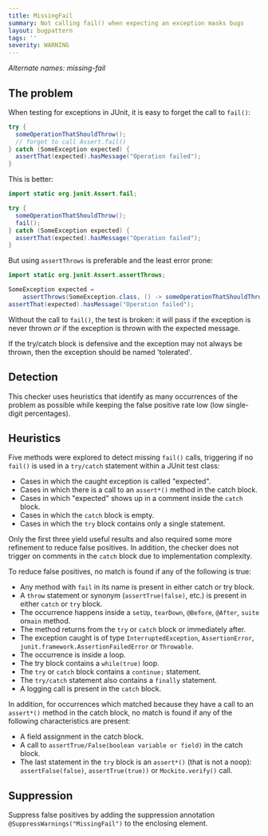 ```yaml
---
title: MissingFail
summary: Not calling fail() when expecting an exception masks bugs
layout: bugpattern
tags: ''
severity: WARNING
---
```


<!--
*** AUTO-GENERATED, DO NOT MODIFY ***
To make changes, edit the @BugPattern annotation or the explanation in docs/bugpattern.
-->

_Alternate names: missing-fail_

## The problem
When testing for exceptions in JUnit, it is easy to forget the call to `fail()`:

```java
try {
  someOperationThatShouldThrow();
  // forget to call Assert.fail()
} catch (SomeException expected) {
  assertThat(expected).hasMessage("Operation failed");
}
```

This is better:

```java
import static org.junit.Assert.fail;

try {
  someOperationThatShouldThrow();
  fail();
} catch (SomeException expected) {
  assertThat(expected).hasMessage("Operation failed");
}
```

But using `assertThrows` is preferable and the least error prone:

```java
import static org.junit.Assert.assertThrows;

SomeException expected =
    assertThrows(SomeException.class, () -> someOperationThatShouldThrow());
assertThat(expected).hasMessage("Operation failed");
```

Without the call to `fail()`, the test is broken: it will pass if the exception
is never thrown *or* if the exception is thrown with the expected message.

If the try/catch block is defensive and the exception may not always be thrown,
then the exception should be named 'tolerated'.

## Detection

This checker uses heuristics that identify as many occurrences of the problem as
possible while keeping the false positive rate low (low single-digit
percentages).

## Heuristics

Five methods were explored to detect missing `fail()` calls, triggering if no
`fail()` is used in a `try/catch` statement within a JUnit test class:

*   Cases in which the caught exception is called "expected".
*   Cases in which there is a call to an `assert*()` method in the catch block.
*   Cases in which "expected" shows up in a comment inside the `catch` block.
*   Cases in which the `catch` block is empty.
*   Cases in which the `try` block contains only a single statement.

Only the first three yield useful results and also required some more refinement
to reduce false positives. In addition, the checker does not trigger on comments
in the `catch` block due to implementation complexity.

To reduce false positives, no match is found if any of the following is true:

*   Any method with `fail` in its name is present in either catch or try block.
*   A `throw` statement or synonym (`assertTrue(false)`, etc.) is present in
    either `catch` or `try` block.
*   The occurrence happens inside a `setUp`, `tearDown`, `@Before`, `@After`,
    `suite` or`main` method.
*   The method returns from the `try` or `catch` block or immediately after.
*   The exception caught is of type `InterruptedException`, `AssertionError`,
    `junit.framework.AssertionFailedError` or `Throwable`.
*   The occurrence is inside a loop.
*   The try block contains a `while(true)` loop.
*   The `try` or `catch` block contains a `continue;` statement.
*   The `try/catch` statement also contains a `finally` statement.
*   A logging call is present in the `catch` block.

In addition, for occurrences which matched because they have a call to an
`assert*()` method in the catch block, no match is found if any of the following
characteristics are present:

*   A field assignment in the catch block.
*   A call to `assertTrue/False(boolean variable or field)` in the catch block.
*   The last statement in the `try` block is an `assert*()` (that is not a
    noop): `assertFalse(false)`, `assertTrue(true))` or `Mockito.verify()` call.

## Suppression
Suppress false positives by adding the suppression annotation `@SuppressWarnings("MissingFail")` to the enclosing element.
